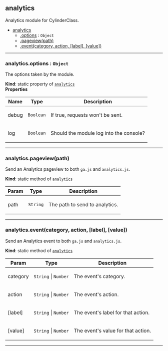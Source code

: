 <a name="module_analytics"></a>

## analytics
Analytics module for CylinderClass.


* [analytics](#module_analytics)
    * [.options](#module_analytics.options) : <code>Object</code>
    * [.pageview(path)](#module_analytics.pageview)
    * [.event(category, action, [label], [value])](#module_analytics.event)


* * *

<a name="module_analytics.options"></a>

### analytics.options : <code>Object</code>
The options taken by the module.

**Kind**: static property of <code>[analytics](#module_analytics)</code>  
**Properties**

<table>
  <thead>
    <tr>
      <th>Name</th><th>Type</th><th>Description</th>
    </tr>
  </thead>
  <tbody>
<tr>
    <td>debug</td><td><code>Boolean</code></td><td><p>If true, requests won&#39;t be sent.</p>
</td>
    </tr><tr>
    <td>log</td><td><code>Boolean</code></td><td><p>Should the module log into the console?</p>
</td>
    </tr>  </tbody>
</table>


* * *

<a name="module_analytics.pageview"></a>

### analytics.pageview(path)
Send an Analytics pageview to both <code>ga.js</code> and <code>analytics.js</code>.

**Kind**: static method of <code>[analytics](#module_analytics)</code>  
<table>
  <thead>
    <tr>
      <th>Param</th><th>Type</th><th>Description</th>
    </tr>
  </thead>
  <tbody>
<tr>
    <td>path</td><td><code>String</code></td><td><p>The path to send to analytics.</p>
</td>
    </tr>  </tbody>
</table>


* * *

<a name="module_analytics.event"></a>

### analytics.event(category, action, [label], [value])
Send an Analytics event to both <code>ga.js</code> and <code>analytics.js</code>.

**Kind**: static method of <code>[analytics](#module_analytics)</code>  
<table>
  <thead>
    <tr>
      <th>Param</th><th>Type</th><th>Description</th>
    </tr>
  </thead>
  <tbody>
<tr>
    <td>category</td><td><code>String</code> | <code>Number</code></td><td><p>The event&#39;s category.</p>
</td>
    </tr><tr>
    <td>action</td><td><code>String</code> | <code>Number</code></td><td><p>The event&#39;s action.</p>
</td>
    </tr><tr>
    <td>[label]</td><td><code>String</code> | <code>Number</code></td><td><p>The event&#39;s label for that action.</p>
</td>
    </tr><tr>
    <td>[value]</td><td><code>String</code> | <code>Number</code></td><td><p>The event&#39;s value for that action.</p>
</td>
    </tr>  </tbody>
</table>


* * *

